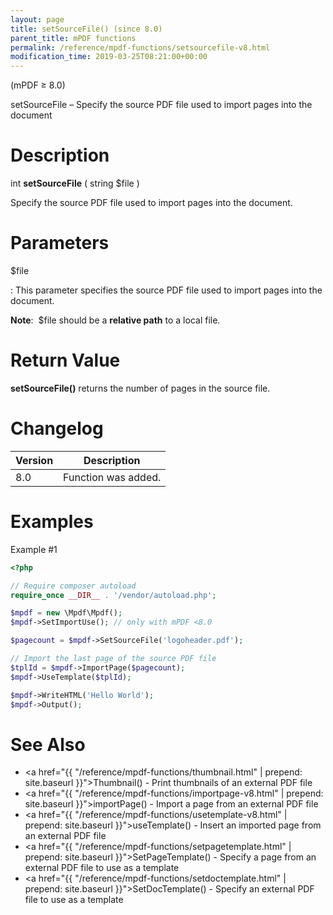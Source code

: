 ```yaml
---
layout: page
title: setSourceFile() (since 8.0)
parent_title: mPDF functions
permalink: /reference/mpdf-functions/setsourcefile-v8.html
modification_time: 2019-03-25T08:21:00+00:00
---
```


(mPDF &ge; 8.0)

setSourceFile – Specify the source PDF file used to import pages into the document

# Description

int **setSourceFile** ( string <span class="parameter">$file</span> )

Specify the source PDF file used to import pages into the document.

# Parameters

<span class="parameter">$file</span>

: This parameter specifies the source PDF file used to import pages into the document.

  **Note**:  <span class="parameter">$file</span> should be a **relative path** to a local file.

# Return Value

**setSourceFile()** returns the number of pages in the source file.

# Changelog

<table class="table">
<thead>
<tr>
  <th>Version</th>
  <th>Description</th>
</tr>
</thead>
<tbody>
<tr>
  <td>8.0</td>
  <td>Function was added.</td>
</tr>
</tbody>
</table>

# Examples

Example #1

```php
<?php

// Require composer autoload
require_once __DIR__ . '/vendor/autoload.php';

$mpdf = new \Mpdf\Mpdf();
$mpdf->SetImportUse(); // only with mPDF <8.0

$pagecount = $mpdf->SetSourceFile('logoheader.pdf');

// Import the last page of the source PDF file
$tplId = $mpdf->ImportPage($pagecount);
$mpdf->UseTemplate($tplId);

$mpdf->WriteHTML('Hello World');
$mpdf->Output();

```

# See Also

* <a href="{{ "/reference/mpdf-functions/thumbnail.html" | prepend: site.baseurl }}">Thumbnail()</a> - Print thumbnails of an external PDF file
* <a href="{{ "/reference/mpdf-functions/importpage-v8.html" | prepend: site.baseurl }}">importPage()</a> - Import a page from an external PDF file
* <a href="{{ "/reference/mpdf-functions/usetemplate-v8.html" | prepend: site.baseurl }}">useTemplate()</a> - Insert an imported page from an external PDF file
* <a href="{{ "/reference/mpdf-functions/setpagetemplate.html" | prepend: site.baseurl }}">SetPageTemplate()</a> - Specify a page from an external PDF file to use as a template
* <a href="{{ "/reference/mpdf-functions/setdoctemplate.html" | prepend: site.baseurl }}">SetDocTemplate()</a> - Specify an external PDF file to use as a template
